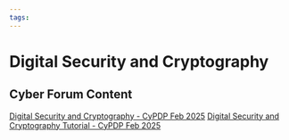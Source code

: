 ```yaml
---
tags:
---
```


# Digital Security and Cryptography

## Cyber Forum Content

[Digital Security and Cryptography - CyPDP Feb 2025](https://dewccorporate.sharepoint.com/sites/SoftwareEngineeringTeam/Shared%20Documents/Forms/AllItems.aspx?id=%2Fsites%2FSoftwareEngineeringTeam%2FShared%20Documents%2FPD%20Forums%2FDigital%20Security%20and%20Cryptography%20%2D%20Feb%202025&viewid=d3336e8c%2D13bb%2D4212%2D9cff%2Ddbde1a944302)
[Digital Security and Cryptography Tutorial - CyPDP Feb 2025](https://github.com/dewcservices/CyPDP-DigitalSecurityAndCryptography)
